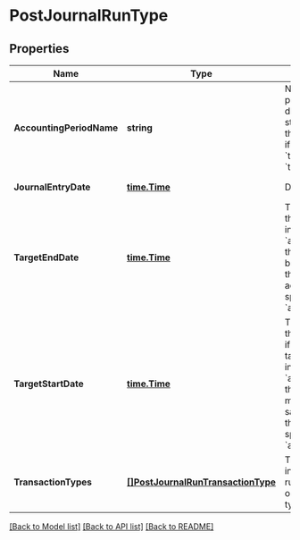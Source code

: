 # PostJournalRunType

## Properties
Name | Type | Description | Notes
------------ | ------------- | ------------- | -------------
**AccountingPeriodName** | **string** | Name of the accounting period.  This field determines the target start and end dates of the journal run.  Required if you do not include &#x60;targetStartDate&#x60; and &#x60;targetEndDate&#x60;.  | [optional] [default to null]
**JournalEntryDate** | [**time.Time**](time.Time.md) | Date of the journal entry.  | [default to null]
**TargetEndDate** | [**time.Time**](time.Time.md) | The target end date of the journal run.  If you include &#x60;accountingPeriodName&#x60;, the &#x60;targetEndDate&#x60; must be empty or the same as the end date of the accounting period specified in &#x60;accountingPeriodName&#x60;.  | [optional] [default to null]
**TargetStartDate** | [**time.Time**](time.Time.md) | The target start date of the journal run.  Required if you include targetEndDate.  If you include &#x60;accountingPeriodName&#x60;, the &#x60;targetStartDate&#x60; must be empty or the same as the start date of the accounting period specified in &#x60;accountingPeriodName&#x60;.  | [optional] [default to null]
**TransactionTypes** | [**[]PostJournalRunTransactionType**](POSTJournalRunTransactionType.md) | Transaction types included in the journal run.  You can include one or more transaction types.  | [default to null]

[[Back to Model list]](../README.md#documentation-for-models) [[Back to API list]](../README.md#documentation-for-api-endpoints) [[Back to README]](../README.md)



